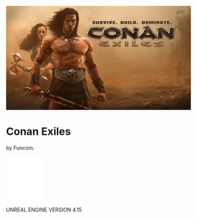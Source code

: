 ![](./1_community/img/conan-exiles-wallpaper-02-700w.webp)

# Conan Exiles

by Funcom.

![](../ue/2_create/2_editors/ue/img/ue-logo-white-01-100w.webp)

UNREAL ENGINE VERSION 4.15
